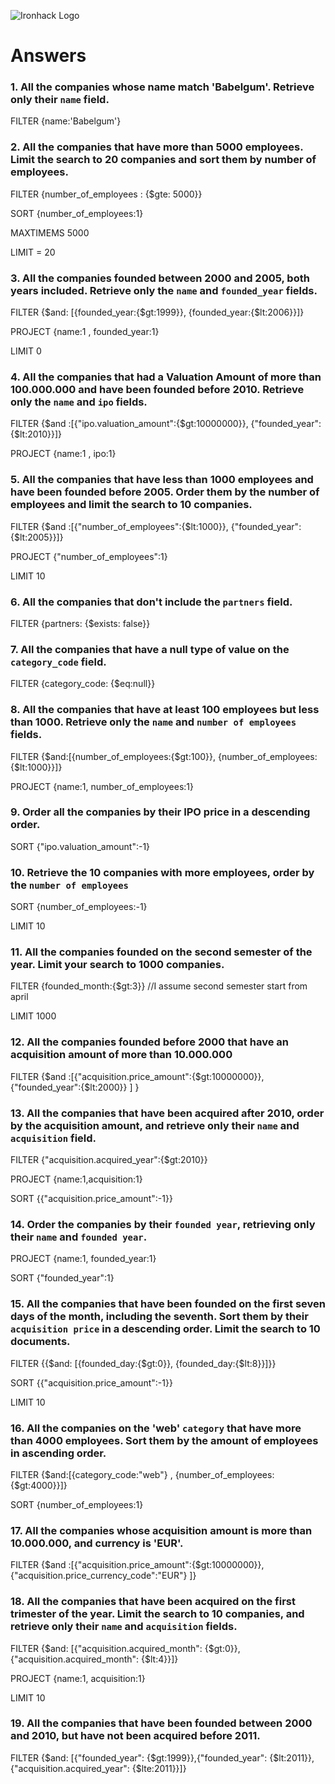 ![Ironhack Logo](https://i.imgur.com/1QgrNNw.png)

# Answers

### 1. All the companies whose name match 'Babelgum'. Retrieve only their `name` field.
<!-- Your Code Goes Here -->

FILTER {name:'Babelgum'}

### 2. All the companies that have more than 5000 employees. Limit the search to 20 companies and sort them by **number of employees**.

<!-- Your Code Goes Here -->
FILTER {number_of_employees : {$gte: 5000}}

SORT {number_of_employees:1}

MAXTIMEMS 5000

LIMIT = 20

### 3. All the companies founded between 2000 and 2005, both years included. Retrieve only the `name` and `founded_year` fields.

<!-- Your Code Goes Here -->
FILTER {$and: [{founded_year:{$gt:1999}}, {founded_year:{$lt:2006}}]}

PROJECT {name:1 , founded_year:1}

LIMIT 0

### 4. All the companies that had a Valuation Amount of more than 100.000.000 and have been founded before 2010. Retrieve only the `name` and `ipo` fields.

<!-- Your Code Goes Here -->
FILTER {$and :[{"ipo.valuation_amount":{$gt:10000000}}, {"founded_year":{$lt:2010}}]}

PROJECT {name:1 , ipo:1}

### 5. All the companies that have less than 1000 employees and have been founded before 2005. Order them by the number of employees and limit the search to 10 companies.

<!-- Your Code Goes Here -->
FILTER {$and :[{"number_of_employees":{$lt:1000}}, {"founded_year":{$lt:2005}}]}

PROJECT {"number_of_employees":1}

LIMIT 10

### 6. All the companies that don't include the `partners` field.

<!-- Your Code Goes Here -->
FILTER {partners: {$exists: false}}

### 7. All the companies that have a null type of value on the `category_code` field.

<!-- Your Code Goes Here -->
FILTER {category_code: {$eq:null}}

### 8. All the companies that have at least 100 employees but less than 1000. Retrieve only the `name` and `number of employees` fields.

<!-- Your Code Goes Here -->
FILTER {$and:[{number_of_employees:{$gt:100}}, {number_of_employees:{$lt:1000}}]}

PROJECT {name:1, number_of_employees:1}

### 9. Order all the companies by their IPO price in a descending order.

<!-- Your Code Goes Here -->
SORT {"ipo.valuation_amount":-1}

### 10. Retrieve the 10 companies with more employees, order by the `number of employees`

<!-- Your Code Goes Here -->
SORT {number_of_employees:-1}

LIMIT 10

### 11. All the companies founded on the second semester of the year. Limit your search to 1000 companies.

<!-- Your Code Goes Here -->
FILTER {founded_month:{$gt:3}} //I assume second semester start from april

LIMIT 1000

### 12. All the companies founded before 2000 that have an acquisition amount of more than 10.000.000

<!-- Your Code Goes Here -->
FILTER {$and :[{"acquisition.price_amount":{$gt:10000000}}, {"founded_year":{$lt:2000}} ] }

### 13. All the companies that have been acquired after 2010, order by the acquisition amount, and retrieve only their `name` and `acquisition` field.

<!-- Your Code Goes Here -->
FILTER {"acquisition.acquired_year":{$gt:2010}}

PROJECT {name:1,acquisition:1}

SORT {{"acquisition.price_amount":-1}}

### 14. Order the companies by their `founded year`, retrieving only their `name` and `founded year`.

<!-- Your Code Goes Here -->
PROJECT {name:1, founded_year:1}

SORT {"founded_year":1}

### 15. All the companies that have been founded on the first seven days of the month, including the seventh. Sort them by their `acquisition price` in a descending order. Limit the search to 10 documents.

<!-- Your Code Goes Here -->
FILTER {{$and: [{founded_day:{$gt:0}}, {founded_day:{$lt:8}}]}}

SORT {{"acquisition.price_amount":-1}}

LIMIT 10

### 16. All the companies on the 'web' `category` that have more than 4000 employees. Sort them by the amount of employees in ascending order.

<!-- Your Code Goes Here -->
FILTER {$and:[{category_code:"web"} , {number_of_employees:{$gt:4000}}]}

SORT {number_of_employees:1}

### 17. All the companies whose acquisition amount is more than 10.000.000, and currency is 'EUR'.

<!-- Your Code Goes Here -->
FILTER {$and :[{"acquisition.price_amount":{$gt:10000000}}, {"acquisition.price_currency_code":"EUR"} ]}

### 18. All the companies that have been acquired on the first trimester of the year. Limit the search to 10 companies, and retrieve only their `name` and `acquisition` fields.

<!-- Your Code Goes Here -->
FILTER {$and: [{"acquisition.acquired_month": {$gt:0}},{"acquisition.acquired_month": {$lt:4}}]}

PROJECT {name:1, acquisition:1}

LIMIT 10

### 19. All the companies that have been founded between 2000 and 2010, but have not been acquired before 2011.

<!-- Your Code Goes Here -->
FILTER {$and: [{"founded_year": {$gt:1999}},{"founded_year": {$lt:2011}},{"acquisition.acquired_year": {$lte:2011}}]}